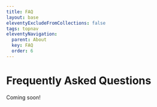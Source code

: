 ```yaml
---
title: FAQ
layout: base
eleventyExcludeFromCollections: false
tags: topnav
eleventyNavigation:
  parent: About
  key: FAQ
  order: 6
---
```


# Frequently Asked Questions

Coming soon!
